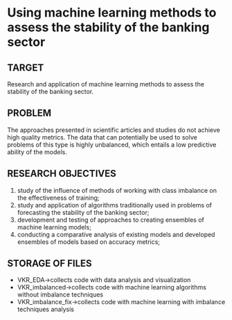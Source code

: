 # Using machine learning methods to assess the stability of the banking sector
## TARGET
Research and application of machine learning methods to assess the stability of the banking sector.

## PROBLEM 
The approaches presented in scientific articles and studies do not achieve high quality metrics. The data that can potentially be used to solve problems of this type is highly unbalanced, which entails a low predictive ability of the models.

## RESEARCH OBJECTIVES
1) study of the influence of methods of working with class imbalance on the effectiveness of training;
2) study and application of algorithms traditionally used in problems of forecasting the stability of the banking sector;
3) development and testing of approaches to creating ensembles of machine learning models;
4) conducting a comparative analysis of existing models and developed ensembles of models based on accuracy metrics;

## STORAGE OF FILES
* VKR_EDA->collects code with data analysis and visualization
* VKR_imbalanced->collects code with machine learning algorithms without imbalance techniques
* VKR_imbalance_fix->collects code with machine learning with imbalance techniques analysis
